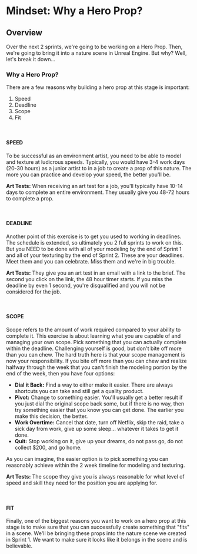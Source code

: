 # Mindset: Why a Hero Prop?

<h2>Overview</h2>
<p>Over the next 2 sprints, we're going to be working on a Hero Prop. Then, we're going to bring it into a nature scene in Unreal Engine. But why? Well, let's break it down...</p>
<h3>Why a Hero Prop?</h3>
<p>There are a few reasons why building a hero prop at this stage is important:</p>
<ol>
<li>Speed</li>
<li>Deadline</li>
<li>Scope</li>
<li>Fit</li>
</ol>
<p>&nbsp;</p>
<h4><strong>SPEED</strong></h4>
<p>To be successful as an environment artist, you need to be able to model and texture at ludicrous speeds. Typically, you would have 3-4 work days (20-30 hours) as a junior artist to in a job to create a prop of this nature. The more you can practice and develop your speed, the better you'll be.</p>
<p><strong>Art Tests:</strong> When receiving an art test for a job, you'll typically have 10-14 days to complete an entire environment. They usually give you 48-72 hours to complete a prop.</p>
<p>&nbsp;</p>
<h4><strong>DEADLINE</strong></h4>
<p>Another point of this exercise is to get you used to working in deadlines. The schedule is extended, so ultimately you 2 full sprints to work on this. But you NEED to be done with all of your modeling by the end of Sprint 1 and all of your texturing by the end of Sprint 2. These are your deadlines. Meet them and you can celebrate. Miss them and we're in big trouble.</p>
<p><strong>Art Tests:</strong> They give you an art test in an email with a link to the brief. The second you click on the link, the 48 hour timer starts. If you miss the deadline by even 1 second, you're disqualified and you will not be considered for the job.</p>
<p>&nbsp;</p>
<h4><strong>SCOPE</strong></h4>
<p>Scope refers to the amount of work required compared to your ability to complete it. This exercise is about learning what you are capable of and managing your own scope. Pick something that you can actually complete within the deadline. Challenging yourself is good, but don't bite off more than you can chew. The hard truth here is that your scope management is now your responsibility. If you bite off more than you can chew and realize halfway through the week that you can't finish the modeling portion by the end of the week, then you have four options:</p>
<ul>
<li>
<strong>Dial it Back:</strong> Find a way to either make it easier. There are always shortcuts you can take and still get a quality product.</li>
<li>
<strong>Pivot:</strong> Change to something easier. You'll usually get a better result if you just dial the original scope back some, but if there is no way, then try something easier that you know you can get done. The earlier you make this decision, the better.</li>
<li>
<strong>Work Overtime:</strong> Cancel that date, turn off Netflix, skip the raid, take a sick day from work, give up some sleep... whatever it takes to get it done.</li>
<li>
<strong>Quit:</strong> Stop working on it, give up your dreams, do not pass go, do not collect $200, and go home.</li>
</ul>
<p>As you can imagine, the easier option is to pick something you can reasonably achieve within the 2 week timeline for modeling and texturing.</p>
<p><strong>Art Tests:</strong> The scope they give you is always reasonable for what level of speed and skill they need for the position you are applying for.</p>
<p>&nbsp;</p>
<h4><strong>FIT</strong></h4>
<p>Finally, one of the biggest reasons you want to work on a hero prop at this stage is to make sure that you can successfully create something that "fits" in a scene. We'll be bringing these props into the nature scene we created in Sprint 1. We want to make sure it looks like it belongs in the scene and is believable.</p>